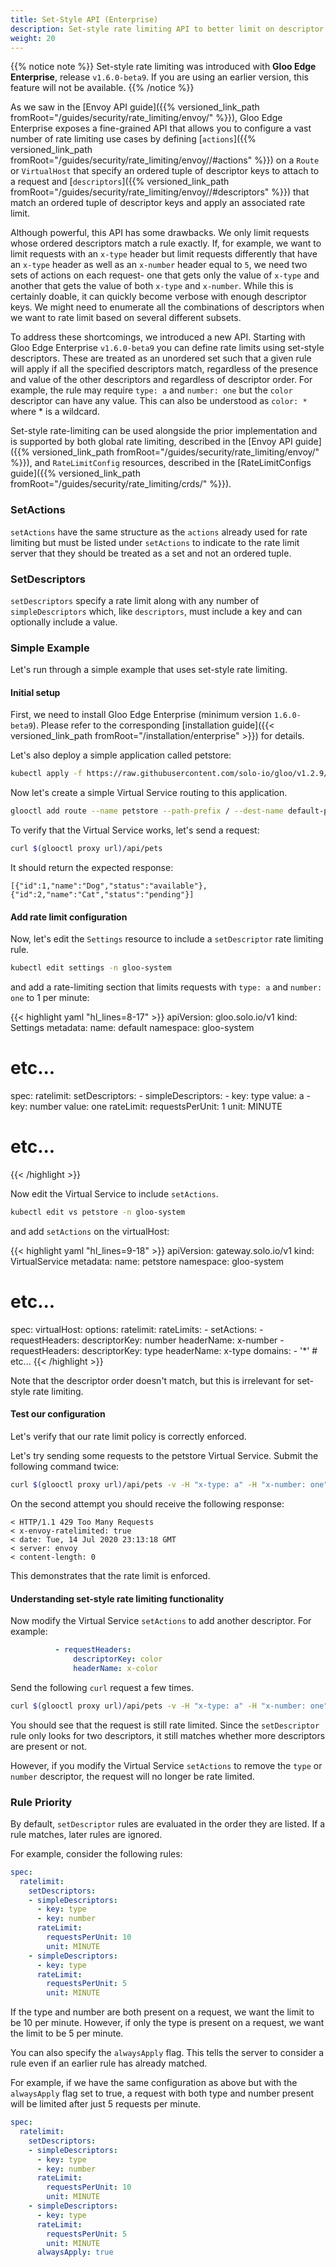 ```yaml
---
title: Set-Style API (Enterprise)
description: Set-style rate limiting API to better limit on descriptor subsets
weight: 20
---
```


{{% notice note %}}
Set-style rate limiting was introduced with **Gloo Edge Enterprise**, release `v1.6.0-beta9`. 
If you are using an earlier version, this feature will not be available.
{{% /notice %}}

As we saw in the [Envoy API guide]({{% versioned_link_path fromRoot="/guides/security/rate_limiting/envoy/" %}}), 
Gloo Edge Enterprise exposes a fine-grained API that allows you to configure a vast number of rate limiting use cases
by defining [`actions`]({{% versioned_link_path fromRoot="/guides/security/rate_limiting/envoy//#actions" %}})
on a `Route` or `VirtualHost` that specify an ordered tuple of descriptor keys to attach to a request and
[`descriptors`]({{% versioned_link_path fromRoot="/guides/security/rate_limiting/envoy//#descriptors" %}}) that match
an ordered tuple of descriptor keys and apply an associated rate limit.
  
Although powerful, this API has some drawbacks.
We only limit requests whose ordered descriptors match a rule exactly.
If, for example, we want to limit requests with an `x-type` header but limit requests differently
that have an `x-type` header as well as an `x-number` header equal to `5`, we need two sets of actions on each request-
one that gets only the value of `x-type` and another that gets the value of both `x-type` and `x-number`.
While this is certainly doable, it can quickly become verbose with enough descriptor keys.
We might need to enumerate all the combinations of descriptors when we want to rate limit based on several different subsets.

To address these shortcomings, we introduced a new API.
Starting with Gloo Edge Enterprise `v1.6.0-beta9` you can define rate limits using set-style descriptors.
These are treated as an unordered set such that a given rule will apply if all the specified descriptors match,
regardless of the presence and value of the other descriptors and regardless of descriptor order.
For example, the rule may require `type: a` and `number: one` but the `color` descriptor can have any value. 
This can also be understood as `color: *` where * is a wildcard.

Set-style rate-limiting can be used alongside the prior implementation and is supported by both
global rate limiting, described in the [Envoy API guide]({{% versioned_link_path fromRoot="/guides/security/rate_limiting/envoy/" %}}),
and `RateLimitConfig` resources, described in the
[RateLimitConfigs guide]({{% versioned_link_path fromRoot="/guides/security/rate_limiting/crds/" %}}).

### SetActions
`setActions` have the same structure as the `actions` already used for rate limiting but must be listed under `setActions`
to indicate to the rate limit server that they should be treated as a set and not an ordered tuple.

### SetDescriptors
`setDescriptors` specify a rate limit along with any number of `simpleDescriptors` which, like `descriptors`, must include a key
and can optionally include a value.

### Simple Example
Let's run through a simple example that uses set-style rate limiting.

#### Initial setup
First, we need to install Gloo Edge Enterprise (minimum version `1.6.0-beta9`). Please refer to the corresponding
[installation guide]({{< versioned_link_path fromRoot="/installation/enterprise" >}}) for details.
 
Let's also deploy a simple application called petstore:

```bash
kubectl apply -f https://raw.githubusercontent.com/solo-io/gloo/v1.2.9/example/petstore/petstore.yaml
```

Now let's create a simple Virtual Service routing to this application.

```bash
glooctl add route --name petstore --path-prefix / --dest-name default-petstore-8080
```

To verify that the Virtual Service works, let's send a request:

```bash
curl $(glooctl proxy url)/api/pets
```

It should return the expected response:
```
[{"id":1,"name":"Dog","status":"available"},{"id":2,"name":"Cat","status":"pending"}]
```

#### Add rate limit configuration
Now, let's edit the `Settings` resource to include a `setDescriptor` rate limiting rule.

```bash
kubectl edit settings -n gloo-system
```

and add a rate-limiting section that limits requests with `type: a` and `number: one` to 1 per minute:

{{< highlight yaml "hl_lines=8-17" >}}
apiVersion: gloo.solo.io/v1
kind: Settings
metadata:
  name: default
  namespace: gloo-system
  # etc...
spec:
  ratelimit:
    setDescriptors:
    - simpleDescriptors:
      - key: type
        value: a
      - key: number
        value: one
      rateLimit:
        requestsPerUnit: 1
        unit: MINUTE
  # etc...
{{< /highlight >}}

Now edit the Virtual Service to include `setActions`.

```bash
kubectl edit vs petstore -n gloo-system
```

and add `setActions` on the virtualHost:

{{< highlight yaml "hl_lines=9-18" >}}
apiVersion: gateway.solo.io/v1
kind: VirtualService
metadata:
  name: petstore
  namespace: gloo-system
  # etc...
spec:
  virtualHost:
    options:
      ratelimit:
        rateLimits:
        - setActions:
          - requestHeaders:
              descriptorKey: number
              headerName: x-number
          - requestHeaders:
              descriptorKey: type
              headerName: x-type
    domains:
    - '*'
    # etc...
{{< /highlight >}}

Note that the descriptor order doesn't match, but this is irrelevant for set-style rate limiting.

#### Test our configuration
Let's verify that our rate limit policy is correctly enforced.

Let's try sending some requests to the petstore Virtual Service. Submit the following command twice:

```bash
curl $(glooctl proxy url)/api/pets -v -H "x-type: a" -H "x-number: one"
```

On the second attempt you should receive the following response:

```shell script
< HTTP/1.1 429 Too Many Requests
< x-envoy-ratelimited: true
< date: Tue, 14 Jul 2020 23:13:18 GMT
< server: envoy
< content-length: 0
```

This demonstrates that the rate limit is enforced.

#### Understanding set-style rate limiting functionality

Now modify the Virtual Service `setActions` to add another descriptor. For example:
```yaml
          - requestHeaders:
              descriptorKey: color
              headerName: x-color
```

Send the following `curl` request a few times.

```bash
curl $(glooctl proxy url)/api/pets -v -H "x-type: a" -H "x-number: one"  -H "x-color: blue"
```
You should see that the request is still rate limited. Since the `setDescriptor` rule only looks for two descriptors,
it still matches whether more descriptors are present or not.

However, if you modify the Virtual Service `setActions` to remove the `type` or `number` descriptor, the request will no
longer be rate limited.

### Rule Priority

By default, `setDescriptor` rules are evaluated in the order they are listed. If a rule matches, later rules are ignored. 

For example, consider the following rules:

```yaml
spec:
  ratelimit:
    setDescriptors:
    - simpleDescriptors:
      - key: type
      - key: number
      rateLimit:
        requestsPerUnit: 10
        unit: MINUTE
    - simpleDescriptors:
      - key: type
      rateLimit:
        requestsPerUnit: 5
        unit: MINUTE
```

If the type and number are both present on a request, we want the limit to be 10 per minute.
However, if only the type is present on a request, we want the limit to be 5 per minute.

You can also specify the `alwaysApply` flag. This tells the server to consider a rule even if an earlier rule has already matched.

For example, if we have the same configuration as above but with the `alwaysApply` flag set to true,
a request with both type and number present will be limited after just 5 requests per minute.

```yaml
spec:
  ratelimit:
    setDescriptors:
    - simpleDescriptors:
      - key: type
      - key: number
      rateLimit:
        requestsPerUnit: 10
        unit: MINUTE
    - simpleDescriptors:
      - key: type
      rateLimit:
        requestsPerUnit: 5
        unit: MINUTE
      alwaysApply: true
```